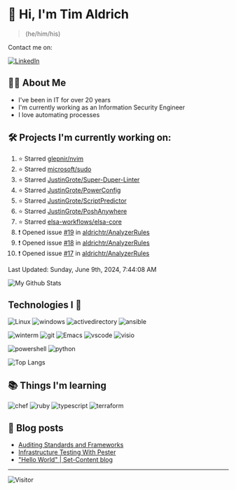 # 👋 Hi, I'm Tim Aldrich

> (he/him/his)

Contact me on:

<a href="https://www.linkedin.com/in/timothy-r-aldrich/?lipi=urn%3Ali%3Apage%3Ad_flagship3_feed%3BMS0i193dS%2Fi6SvBKYxyEnQ%3D%3D">![LinkedIn](https://img.shields.io/badge/LinkedIn-0077B5?style=for-the-badge&logo=linkedin&logoColor=white)</a>



## 👩‍💻 About Me

- I've been in IT for over 20 years
- I'm currently working as an Information Security Engineer
- I love automating processes

## 🛠️ Projects I'm currently working on:


<!--RECENT_ACTIVITY:start-->
1. ⭐ Starred [glepnir/nvim](https://github.com/glepnir/nvim)<br>
2. ⭐ Starred [microsoft/sudo](https://github.com/microsoft/sudo)<br>
3. ⭐ Starred [JustinGrote/Super-Duper-Linter](https://github.com/JustinGrote/Super-Duper-Linter)<br>
4. ⭐ Starred [JustinGrote/PowerConfig](https://github.com/JustinGrote/PowerConfig)<br>
5. ⭐ Starred [JustinGrote/ScriptPredictor](https://github.com/JustinGrote/ScriptPredictor)<br>
6. ⭐ Starred [JustinGrote/PoshAnywhere](https://github.com/JustinGrote/PoshAnywhere)<br>
7. ⭐ Starred [elsa-workflows/elsa-core](https://github.com/elsa-workflows/elsa-core)<br>
8. ❗️ Opened issue [#19](https://github.com/aldrichtr/AnalyzerRules/issues/19) in [aldrichtr/AnalyzerRules](https://github.com/aldrichtr/AnalyzerRules)<br>
9. ❗️ Opened issue [#18](https://github.com/aldrichtr/AnalyzerRules/issues/18) in [aldrichtr/AnalyzerRules](https://github.com/aldrichtr/AnalyzerRules)<br>
10. ❗️ Opened issue [#17](https://github.com/aldrichtr/AnalyzerRules/issues/17) in [aldrichtr/AnalyzerRules](https://github.com/aldrichtr/AnalyzerRules)<br>
<!--RECENT_ACTIVITY:end-->

<!--RECENT_ACTIVITY:last_update-->
Last Updated: Sunday, June 9th, 2024, 7:44:08 AM
<!--RECENT_ACTIVITY:last_update_end-->


<!--
  Configuration for the Github stats widget:
  https://github.com/anuraghazra/github-readme-stats
-->
![My Github Stats](https://github-readme-stats.vercel.app/api?username=aldrichtr&count_private=true&show=prs_merged,reviews&show_icons=true&theme=onedark)

## Technologies I 💖



<!--
  these urls are helpful in creating these:
  https://simpleicons.org/
  https://github.com/simple-icons/simple-icons/blob/develop/slugs.md
  https://shields.io/category/activity
-->

![Linux](https://img.shields.io/badge/linux-282C34?logo=linux&logoColor=white&style=plastic)
![windows](https://img.shields.io/badge/windows-282C34?logo=windows&style=plastic)
![activedirectory](https://img.shields.io/badge/activedirectory-282C34?logo=microsoft&style=plastic)
![ansible](https://img.shields.io/badge/ansible-282C34?logo=ansible&style=plastic)

![winterm](https://img.shields.io/badge/winterm-282C34?logo=windowsterminal&style=plastic)
![git](https://img.shields.io/badge/git-282C34?logo=git&logoColor=F05032&style=plastic)
![Emacs](https://img.shields.io/badge/gnuemacs-282C34?logo=gnuemacs&logoColor=blueviolet&style=plastic)
![vscode](https://img.shields.io/badge/vscode-282C34?logo=visualstudiocode&style=plastic)
![visio](https://img.shields.io/badge/visio-282C34?logo=microsoftvisio&style=plastic)

![powershell](https://img.shields.io/badge/powershell-282C34?logo=powershell&style=plastic)
![python](https://img.shields.io/badge/python-282C34?logo=python&style=282C34plastic)

![Top Langs](https://github-readme-stats.vercel.app/api/top-langs/?username=aldrichtr&layout=donut-vertical&theme=onedark)

## 📚 Things I'm learning

![chef](https://img.shields.io/badge/chef-282C34?logo=chef&style=plastic)
![ruby](https://img.shields.io/badge/ruby-282C34?logo=ruby&style=plastic)
![typescript](https://img.shields.io/badge/typescript-282C34?logo=typescript&style=plastic)
![terraform](https://img.shields.io/badge/terraform-282C34?logo=terraform&style=plastic)

## 📃 Blog posts

<!-- BLOG-POST-LIST:START -->
- [Auditing Standards and Frameworks](https://aldrichtr.github.io/posts/auditing-standards-and-frameworks/)
- [Infrastructure Testing With Pester](https://aldrichtr.github.io/posts/infrastructure-testing-with-pester/)
- [&quot;Hello World&quot; | Set-Content blog](https://aldrichtr.github.io/posts/my-first-post/)
<!-- BLOG-POST-LIST:END -->

---

![Visitor](https://visitor-badge.laobi.icu/badge?page_id=aldrichtr.aldrichtr)
